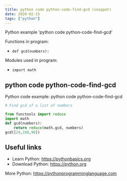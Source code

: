 ```yaml
---
title: python code python-code-find-gcd (snippet)
date: 2020-02-15
tags: ["python"]
---
```

Python example 'python code python-code-find-gcd'

Functions in program: 
* `def gcd(numbers):`

Modules used in program: 
* `import math`

## python code python-code-find-gcd

Python code example: python code python-code-find-gcd

```python
# Find gcd of a list of numbers

from functools import reduce
import math
def gcd(numbers):
    return reduce(math.gcd, numbers)
gcd([24,108,90])


```

## Useful links

- Learn Python: https://pythonbasics.org
- Download Python: https://python.org

More Python: https://pythonprogramminglanguage.com
